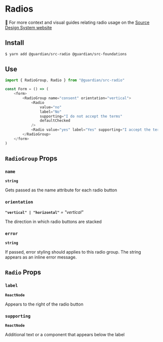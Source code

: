 # Radios

📣 For more context and visual guides relating radio usage on the [Source Design System website](https://zeroheight.com/2a1e5182b/p/2891dd)

## Install

```sh
$ yarn add @guardian/src-radio @guardian/src-foundations
```

## Use

```js
import { RadioGroup, Radio } from "@guardian/src-radio"

const Form = () => (
    <form>
        <RadioGroup name="consent" orientation="vertical">
            <Radio
                value="no"
                label="No"
                supporting="I do not accept the terms"
                defaultChecked
            />
            <Radio value="yes" label="Yes" supporting="I accept the terms" />,
        </RadioGroup>
    </form>
)
```

## `RadioGroup` Props

### `name`

**`string`**

Gets passed as the name attribute for each radio button

### `orientation`

**`"vertical" | "horizontal"`** _= "vertical"_

The direction in which radio buttons are stacked

### `error`

**`string`**

If passed, error styling should applies to this radio group. The string appears as an inline error message.

## `Radio` Props

### `label`

**`ReactNode`**

Appears to the right of the radio button

### `supporting`

**`ReactNode`**

Additional text or a component that appears below the label
